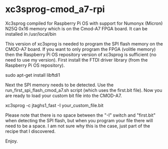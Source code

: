 # xc3sprog-cmod_a7-rpi
Xc3sprog compiled for Raspberry Pi OS with support for Numonyx (Micron) N25Q 0x16 memory which is on the Cmod-A7 FPGA board. It can be installed in /usr/local/bin

This version of xc3sprog is needed to program the SPI flash memory on the CMOD-A7 board. If you want to only program the FPGA (volitle memory) then the Raspberry Pi OS repository version of xc3sprog is sufficient (no need to use my version). First install the FTDI driver library (from the Raspberry Pi OS repository).

sudo apt-get install libftdi1

Next the SPI memory needs to be detected. Use the run_first_spi_flash_cmod_a7.sh script (which uses the first.bit file). Now you are ready to load your custom bit file into the CMOD-A7.

xc3sprog -c jtaghs1_fast -I your_custom_file.bit

Please note that there is no space between the "-I" switch and "first.bit" when detecting the SPI flash, but when you program your file there will need to be a space. I am not sure why this is the case, just part of the recipe that I discovered.

Enjoy.
